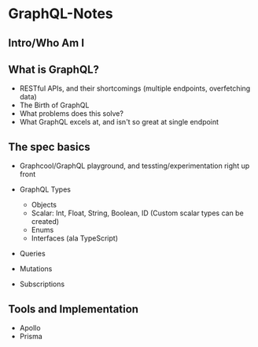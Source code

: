 # GraphQL-Notes

## Intro/Who Am I

## What is GraphQL?

+ RESTful APIs, and their shortcomings (multiple endpoints, overfetching data)
+ The Birth of GraphQL
+ What problems does this solve?
+ What GraphQL excels at, and isn't so great at single endpoint

## The spec basics

+ Graphcool/GraphQL playground, and tessting/experimentation right up front

+ GraphQL Types
  + Objects
  + Scalar: Int, Float, String, Boolean, ID (Custom scalar types can be created)
  + Enums
  + Interfaces (ala TypeScript)
  

+ Queries
+ Mutations
+ Subscriptions

## Tools and Implementation

+ Apollo
+ Prisma 

